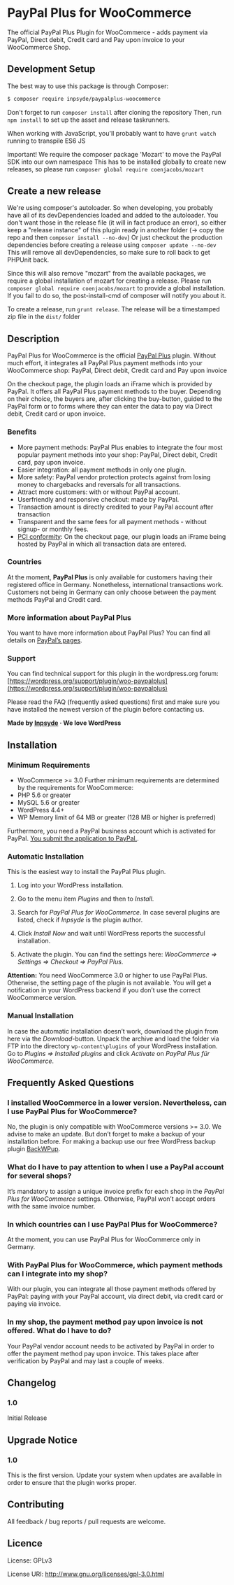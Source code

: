 # PayPal Plus for WooCommerce 

The official PayPal Plus Plugin for WooCommerce - adds payment via PayPal, Direct debit, Credit card and Pay upon invoice to your WooCommerce Shop.

## Development Setup

The best way to use this package is through Composer:

```BASH
$ composer require inpsyde/paypalplus-woocommerce
```

Don't forget to run `composer install` after cloning the repository
Then, run `npm install` to set up the asset and release taskrunners.

When working with JavaScript, you'll probably want to have `grunt watch` running to transpile ES6 JS 

Important! We require the composer package 'Mozart' to move the PayPal SDK into our own namespace
This has to be installed globally to create new releases, so please run `composer global require coenjacobs/mozart`

## Create a new release

We're using composer's autoloader. So when developing, you probably have all of its devDependencies loaded and added to the autoloader.
You don't want those in the release file (it will in fact produce an error), so either keep a "release instance" of this plugin ready in another folder (-> copy the repo and then `composer install --no-dev`)
Or just checkout the production dependencies before creating a release using `composer update --no-dev`
This will remove all devDependencies, so make sure to roll back to get PHPUnit back.

Since this will also remove "mozart" from the available packages, we require a global installation of mozart for creating a release.
Please run `composer global require coenjacobs/mozart` to provide a global installation. If you fail to do so, the post-install-cmd of composer will notify you about it.

To create a release, run `grunt release`. The release will be a timestamped zip file in the `dist/` folder
 

## Description 

PayPal Plus for WooCommerce is the official [PayPal Plus](https://www.paypal.com/de/webapps/mpp/paypal-plus) plugin. Without much effort, it integrates all PayPal Plus payment methods into your WooCommerce shop: PayPal, Direct debit, Credit card and Pay upon invoice

On the checkout page, the plugin loads an iFrame which is provided by PayPal. It offers all PayPal Plus payment methods to the buyer. Depending on their choice, the buyers are, after clicking the buy-button, guided to the PayPal form or to forms where they can enter the data to pay via Direct debit, Credit card or upon invoice. 


### Benefits 

* More payment methods: PayPal Plus enables to integrate the four most popular payment methods into your shop: PayPal, Direct debit, Credit card, pay upon invoice.
* Easier integration: all payment methods in only one plugin.
* More safety: PayPal vendor protection protects against from losing money to chargebacks and reversals for all transactions.
* Attract more customers: with or without PayPal account.
* Userfriendly and responsive checkout: made by PayPal.
* Transaction amount is directly credited to your PayPal account after transaction
* Transparent and the same fees for all payment methods - without signup- or monthly fees. 
* [PCI conformity](https://wikipedia.org/wiki/Payment_Card_Industry_Data_Security_Standard): On the checkout page, our plugin loads an iFrame being hosted by PayPal in which all transaction data are entered.


### Countries 
At the moment, **PayPal Plus** is only available for customers having their registered office in Germany. Nonetheless, international transactions work. Customers not being in Germany can only choose between the payment methods PayPal and Credit card. 


### More information about PayPal Plus 

You want to have more information about PayPal Plus? You can find all details on [PayPal’s pages](https://www.paypal.com/de/webapps/mpp/paypal-plus).


### Support 

You can find technical support for this plugin in the wordpress.org forum: [https://wordpress.org/support/plugin/woo-paypalplus](https://wordpress.org/support/plugin/woo-paypalplus)

Please read the FAQ (frequently asked questions) first and make sure you have installed the newest version of the plugin before contacting us.

**Made by [Inpsyde](https://inpsyde.com) &middot; We love WordPress**


## Installation 


### Minimum Requirements 

* WooCommerce >= 3.0
Further minimum requirements are determined by the requirements for WooCommerce:
* PHP 5.6 or greater
* MySQL 5.6 or greater
* WordPress 4.4+
* WP Memory limit of 64 MB or greater (128 MB or higher is preferred)

Furthermore, you need a PayPal business account which is activated for PayPal. [You submit the application to PayPal.](https://www.paypal.com/de/webapps/mpp/paypal-plus).


### Automatic Installation 

This is the easiest way to install the PayPal Plus plugin.

1. Log into your WordPress installation.

2. Go to the menu item *Plugins* and then to *Install*.

3. Search for *PayPal Plus for WooCommerce*. In case several plugins are listed, check if *Inpsyde* is the plugin author.

4. Click *Install Now* and wait until WordPress reports the successful installation.

5. Activate the plugin. You can find the settings here: *WooCommerce => Settings => Checkout => PayPal Plus*.


**Attention:** You need WooCommerce 3.0 or higher to use PayPal Plus. Otherwise, the setting page of the plugin is not available. You will get a notification in your WordPress backend if you don’t use the correct WooCommerce version.
 

### Manual Installation 
In case the automatic installation doesn’t work, download the plugin from here via the *Download*-button. Unpack the archive and load the folder via FTP into the directory `wp-content\plugins` of your WordPress installation. Go to *Plugins => Installed plugins* and click *Activate* on *PayPal Plus für WooCommerce*.


## Frequently Asked Questions 
 

### I installed WooCommerce in a lower version. Nevertheless, can I use PayPal Plus for WooCommerce? 
 
No, the plugin is only compatible with WooCommerce versions >= 3.0. We advise to make an update. But don’t forget to make a backup of your installation before. For making a backup use our free WordPress backup plugin [BackWPup](https://wordpress.org/plugins/backwpup/).


### What do I have to pay attention to when I use a PayPal account for several shops? 

It’s mandatory to assign a unique invoice prefix for each shop in the *PayPal Plus for WooCommerce* settings. Otherwise, PayPal won’t accept orders with the same invoice number.


### In which countries can I use PayPal Plus for WooCommerce? 

At the moment, you can use PayPal Plus for WooCommerce only in Germany.


### With PayPal Plus for WooCommerce, which payment methods can I integrate into my shop? 

With our plugin, you can integrate all those payment methods offered by PayPal: paying with your PayPal account, via direct debit, via credit card or paying via invoice.


### In my shop, the payment method pay upon invoice is not offered. What do I have to do? 

Your PayPal vendor account needs to be activated by PayPal in order to offer the payment method pay upon invoice. This takes place after verification by PayPal and may last a couple of weeks.  

## Changelog 
 

### 1.0 
Initial Release
 

## Upgrade Notice 
 

### 1.0 
This is the first version. Update your system when updates are available in order to ensure that the plugin works proper.

## Contributing

All feedback / bug reports / pull requests are welcome.

## Licence
License: GPLv3

License URI: http://www.gnu.org/licenses/gpl-3.0.html
